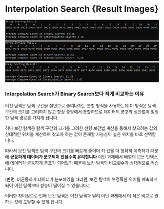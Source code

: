 # Interpolation Search {Result Images}
![](./16-interpolationSearch1.png)
![](./16-interpolationSearch2.png)
![](./16-interpolationSearch3.png)

### Interpolation Search가 Binary Search보다 적게 비교하는 이유

 이진 탐색은 탐색 구간을 절반으로 줄여나가는 분할 방식을 사용하는데 이 방식은 탐색 구간의 크기를 고려하지 않고 항상 중앙에서 분할하므로 데이터의 분포와 상관없이 일정한 탐색 경로를 가지게 됩니다.

허나 보간 탐색은 탐색 구간의 크기를 고려한 선형 보간법 계산을 통해서 찾으려는 값의 상대적인 위치를 계산하여 찾고자 하는 값이 존재할 가능성이 높은 위치를 바로 선택합니다.

따라서 보간 탐색은 탐색 구간의 크기를 빠르게 줄이며 키 값을 더 정확히 예측하기 때문에 **균등하게 데이터가 분포되어 있을수록 유리합니다** 이번 과제에서 배열의 모든 인덱스에 데이터가 균등하게 분포가 되어있기 때문에 보간 탐색의 비교횟수가 상대적으로 적습니다.

(반면, 비균등하게 데이터가 분포해있을 때라면, 보간 탐색이 부정확한 위치를 예측하게 되어 이진 탐색보다 성능이 떨어질 수 있습니다.) 

이러한 차이점으로 인해 보간 탐색은 이진 탐색과 달리 이번 과제에서 더 적은 비교로 원하는 값에 도달할 수 있게 됩니다.
